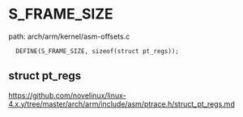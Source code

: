 S_FRAME_SIZE
========================================

path: arch/arm/kernel/asm-offsets.c
```
  DEFINE(S_FRAME_SIZE, sizeof(struct pt_regs));
```

struct pt_regs
----------------------------------------

https://github.com/novelinux/linux-4.x.y/tree/master/arch/arm/include/asm/ptrace.h/struct_pt_regs.md
